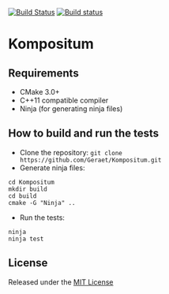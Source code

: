 [![Build Status](https://travis-ci.org/Geraet/Kompositum.svg?branch=master)](https://travis-ci.org/Geraet/Kompositum)
[![Build status](https://ci.appveyor.com/api/projects/status/dubhcrbls03bqhn0/branch/master?svg=true)](https://ci.appveyor.com/project/rehans/kompositum/branch/master)

# Kompositum

## Requirements

* CMake 3.0+
* C++11 compatible compiler
* Ninja (for generating ninja files)

## How to build and run the tests

* Clone the repository: `git clone https://github.com/Geraet/Kompositum.git`
* Generate ninja files:
```
cd Kompositum
mkdir build
cd build
cmake -G "Ninja" ..
```
* Run the tests:
```
ninja
ninja test
```

## License

Released under the [MIT License](LICENSE)
